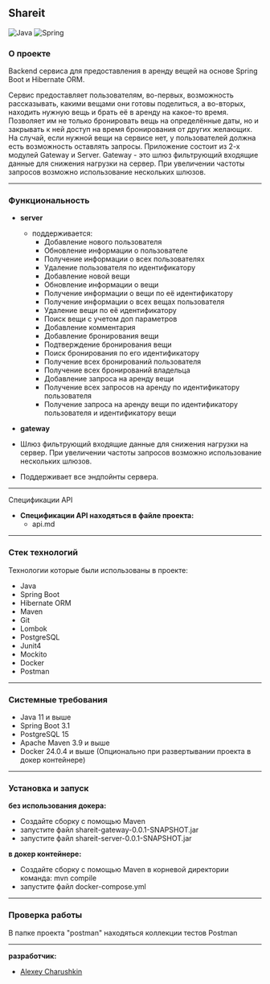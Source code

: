 ## Shareit

![Java](https://img.shields.io/badge/java-%23ED8B00.svg?style=for-the-badge&logo=java&logoColor=white)
![Spring](https://img.shields.io/badge/spring-%236DB33F.svg?style=for-the-badge&logo=spring&logoColor=white)

### О проекте

Backend сервиса для предоставления в аренду вещей на основе Spring Boot и Hibernate ORM.

Сервис предоставляет пользователям, во-первых, возможность рассказывать, какими вещами они готовы поделиться,
а во-вторых, находить нужную вещь и брать её в аренду на какое-то время. Позволяет им не только бронировать вещь на
определённые даты, но и закрывать к ней доступ на время бронирования от других желающих. На случай,
если нужной вещи на сервисе нет, у пользователей должна есть возможность оставлять запросы.
Приложение состоит из 2-х модулей Gateway и Server. Gateway - это шлюз фильтрующий входящие данные для снижения
нагрузки на сервер. При увеличении частоты запросов возможно использование нескольких шлюзов.

_____

### Функциональность

+ **server**
    + поддерживается:
        + Добавление нового пользователя
        + Обновление информации о пользователе
        + Получение информации о всех пользователях
        + Удаление пользователя по идентификатору
        + Добавление новой вещи
        + Обновление информации о вещи
        + Получение информации о вещи по её идентификатору
        + Получение информации о всех вещах пользователя
        + Удаление вещи по её идентификатору
        + Поиск вещи с учетом доп параметров
        + Добавление комментария
        + Добавление бронирования вещи
        + Подтверждение бронирования вещи
        + Поиск бронирования по его идентификатору
        + Получение всех бронирований пользователя
        + Получение всех бронирований владельца
        + Добавление запроса на аренду вещи
        + Получение всех запросов на аренду по идентификатору пользователя
        + Получение запроса на аренду вещи по идентификатору пользователя и идентификатору вещи


+ **gateway**

+ Шлюз фильтрующий входящие данные для снижения
  нагрузки на сервер. При увеличении частоты запросов возможно использование нескольких шлюзов.
+ Поддерживает все эндпойнты сервера.

----- 

Спецификации API

+ **Спецификации API находяться в файле проекта:**
    + api.md

-----

### Стек технологий

Технологии которые были использованы в проекте:

+ Java
+ Spring Boot
+ Hibernate ORM
+ Maven
+ Git
+ Lombok
+ PostgreSQL
+ Junit4
+ Mockito
+ Docker
+ Postman

-----

### Системные требования

+ Java 11 и выше
+ Spring Boot 3.1
+ PostgreSQL 15
+ Apache Maven 3.9 и выше
+ Docker 24.0.4 и выше (Опционально при развертывании проекта в докер контейнере)

-----

### Установка и запуск

**без использования докера:**

+ Создайте сборку с помощью Maven
+ запустите файл shareit-gateway-0.0.1-SNAPSHOT.jar
+ запустите файл shareit-server-0.0.1-SNAPSHOT.jar

**в докер контейнере:**

+ Создайте сборку с помощью Maven
  в корневой директории команда: mvn compile
+ запустите файл docker-compose.yml

-----

### Проверка работы

В папке проекта "postman" находяться коллекции тестов Postman

_____
**разработчик:**

+ [Alexey Charushkin](https://github.com/Alexey-Charushkin)

